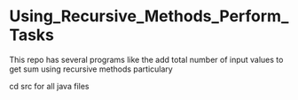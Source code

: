 # Using_Recursive_Methods_Perform_Tasks
This repo has several programs like the add total number of input values to get sum using recursive methods particulary

cd src for all java files
